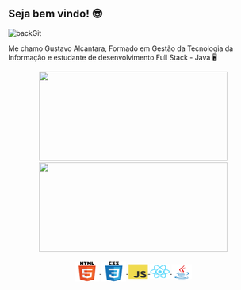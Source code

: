## Seja bem vindo! 😎

![backGit](https://github.com/gustavoalcantaradev/gustavoalcantaradev/assets/107977597/b0d37a73-a930-4c30-891c-054b92d29e51)


Me chamo Gustavo Alcantara, Formado em Gestão da Tecnologia da Informação e estudante de desenvolvimento Full Stack - Java 🖥️

<div align="center">
  <a href="https://github.com/gustavoalcantaradev">
  <img height="180em" width="380em" src="https://github-readme-stats.vercel.app/api?username=gustavoalcantaradev&show_icons=true&theme=dark&include_all_commits=true&count_private=true"/>
  <img height="180em" width="380em" src="https://github-readme-stats.vercel.app/api/top-langs/?username=gustavoalcantaradev&layout=compact&langs_count=7&theme=dark"/>
</div>

<div style="display: inline_block" align="center"><br>
  <img align="center" alt="HTML" height="40" width="50" src="https://raw.githubusercontent.com/devicons/devicon/55609aa5bd817ff167afce0d965585c92040787a/icons/html5/html5-original-wordmark.svg">
  <img align="center" alt="CSS" height="40" width="50" src="https://raw.githubusercontent.com/devicons/devicon/55609aa5bd817ff167afce0d965585c92040787a/icons/css3/css3-original-wordmark.svg">
  <img align="center" alt="Js" height="30" width="40" src="https://raw.githubusercontent.com/devicons/devicon/55609aa5bd817ff167afce0d965585c92040787a/icons/javascript/javascript-original.svg">
  <img align="center" alt="Rt" height="30" width="40" src="https://raw.githubusercontent.com/devicons/devicon/55609aa5bd817ff167afce0d965585c92040787a/icons/react/react-original.svg">
  <img align="center" alt="Jv" height="30" width="40" src="https://raw.githubusercontent.com/devicons/devicon/55609aa5bd817ff167afce0d965585c92040787a/icons/java/java-original.svg">
</div>
